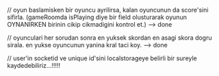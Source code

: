 // oyun baslamisken bir oyuncu ayrilirsa, kalan oyuncunun da score'sini sifirla. (gameRoomda isPlaying diye bir field olusturarak oyunun OYNANIRKEN birinin cikip cikmadigini kontrol et.) --> done

// oyunculari her sorudan sonra en yuksek skordan en asagi skora dogru sirala. en yukse oyuncunun yanina kral taci koy. --> done

// user'in socketid ve unique id'sini localstorageye belirli bir sureyle kaydedebiliriz...!!!!!

